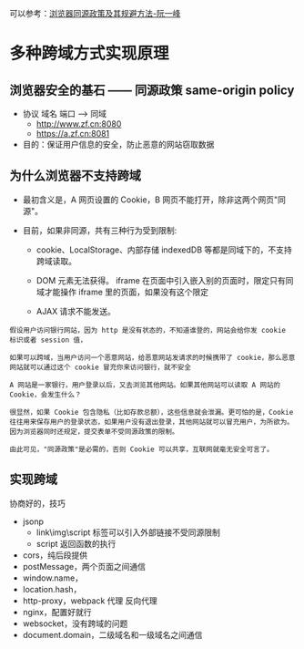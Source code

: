 可以参考：[浏览器同源政策及其规避方法-阮一峰](http://www.ruanyifeng.com/blog/2016/04/same-origin-policy.html)

# 多种跨域方式实现原理

## 浏览器安全的基石 —— 同源政策 same-origin policy

- 协议 域名 端口 --> 同域
  - http://www.zf.cn:8080
  - https://a.zf.cn:8081
- 目的：保证用户信息的安全，防止恶意的网站窃取数据

## 为什么浏览器不支持跨域

- 最初含义是，A 网页设置的 Cookie，B 网页不能打开，除非这两个网页"同源"。
- 目前，如果非同源，共有三种行为受到限制:

  - cookie、LocalStorage、内部存储 indexedDB 等都是同域下的，不支持跨域读取。

  - DOM 元素无法获得。 iframe 在页面中引入嵌入别的页面时，限定只有同域才能操作 iframe 里的页面，如果没有这个限定
  - AJAX 请求不能发送。

```
假设用户访问银行网站，因为 http 是没有状态的，不知道谁登的，网站会给你发 cookie 标识或者 session 值，

如果可以跨域，当用户访问一个恶意网站，给恶意网站发请求的时候携带了 cookie，那么恶意网站就可以通过这个 cookie 冒充你来访问银行，就不安全

A 网站是一家银行，用户登录以后，又去浏览其他网站。如果其他网站可以读取 A 网站的 Cookie，会发生什么？

很显然，如果 Cookie 包含隐私（比如存款总额），这些信息就会泄漏。更可怕的是，Cookie 往往用来保存用户的登录状态，如果用户没有退出登录，其他网站就可以冒充用户，为所欲为。因为浏览器同时还规定，提交表单不受同源政策的限制。

由此可见，"同源政策"是必需的，否则 Cookie 可以共享，互联网就毫无安全可言了。
```

## 实现跨域

协商好的，技巧

- jsonp
  - link\img\script 标签可以引入外部链接不受同源限制
  - script 返回函数的执行
- cors，纯后段提供
- postMessage，两个页面之间通信
- window.name，
- location.hash，
- http-proxy，webpack 代理 反向代理
- nginx，配置好就行
- websocket，没有跨域的问题
- document.domain，二级域名和一级域名之间通信
